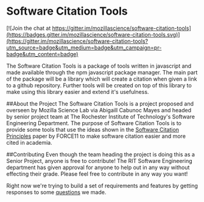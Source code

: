 # Software Citation Tools

[![Join the chat at https://gitter.im/mozillascience/software-citation-tools](https://badges.gitter.im/mozillascience/software-citation-tools.svg)](https://gitter.im/mozillascience/software-citation-tools?utm_source=badge&utm_medium=badge&utm_campaign=pr-badge&utm_content=badge)

The Software Citation Tools is a package of tools written in javascript and made available through the npm javascript package manager. The main part of the package will be a library which will create a citation when given a link to a github repository. Further tools will be created on top of this library to make using this library easier and extend it's usefulness.

##About the Project
The Software Citation Tools is a project proposed and overseen by Mozilla Science Lab via Abigaill Cabunoc Mayes and headed by senior project team at The Rochester Institute of Technology's Software Engineering Department. The purpose of Software Citation Tools is to provide some tools that use the ideas shown in the [Software Citation Principles](https://www.force11.org/software-citation-principles) paper by FORCE11 to make software citation easier and more cited in academia.

##Contributing
Even though the team heading the project is doing this as a Senior Project, anyone is free to contribute! The RIT Software Engineering department has given approval for anyone to help out in any way without effecting their grade. Please feel free to contribute in any way you want!

Right now we're trying to build a set of requirements and features by getting responses to some [questions](https://github.com/mozillascience/software-citation-tools/issues?q=is%3Aissue+is%3Aopen+label%3ADiscussion) we made.
